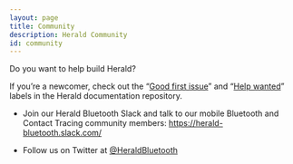 ```yaml
---
layout: page
title: Community
description: Herald Community
id: community
---
```

Do you want to help build Herald?

If you’re a newcomer, check out the “[Good first issue](https://github.com/vmware/herald/issues?q=is%3Aopen+is%3Aissue+label%3A%22Good+first+issue%22)” and “[Help wanted](https://github.com/vmware/herald/issues?utf8=%E2%9C%93&q=is%3Aopen+is%3Aissue+label%3A%22Help+wanted%22+)” labels in the Herald documentation repository.

* Join our Herald Bluetooth Slack and talk to our mobile Bluetooth and Contact Tracing community members: <a href="https://herald-bluetooth.slack.com/" target="_new">https://herald-bluetooth.slack.com/</a>

* Follow us on Twitter at [@HeraldBluetooth](https://twitter.com/HeraldBluetooth)
